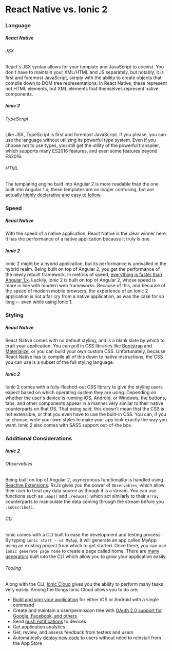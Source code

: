 # React Native vs. Ionic 2

### Language
##### React Native
###### JSX
React's JSX syntax allows for your template and JavaScript to coexist.  You don't have to maintain your XML/HTML and JS separately, but notably, it is first and foremost JavaScript, simply with the ability to create objects that compile down to DOM tree representations.  In React Native, these represent not HTML elements, but XML elements that themselves represent native components.

##### Ionic 2
###### TypeScript
Like JSX, TypeScript is first and foremost JavaScript.  If you please, you can use the language without utilizing its powerful type system.  Even if you choose not to use types, you still get the utility of the powerful transpiler, which supports many ES2016 features, and even some features beyond ES2016.
###### HTML
The templating engine built into Angular 2 is more readable than the one built into Angular 1.x; these templates are no longer confusing, but are actually [highly declarative and easy to follow](https://angular.io/docs/ts/latest/guide/template-syntax.html).

### Speed
##### React Native
With the speed of a native application, React Native is the clear winner here.  It has the performance of a native application because it truly is one.
##### Ionic 2
Ionic 2 might be a hybrid application, but its performance is unrivalled in the hybrid realm.  Being built on top of Angular 2, you get the performance of the newly rebuilt framework.  In metrics of speed, [everything is faster than Angular 1.x](https://auth0.com/blog/more-benchmarks-virtual-dom-vs-angular-12-vs-mithril-js-vs-the-rest/).  Luckily, Ionic 2 is built on top of Angular 2, whose speed is more in line with modern web frameworks.  Because of this, and because of the speed of modern mobile browsers, the experience of an Ionic 2 application is not a far cry from a native application, as was the case for so long -- even while using Ionic 1.

### Styling
##### React Native
React Native comes with no default styling, and is a blank slate by which to craft your application.  You can pull in CSS libraries like [Bootstrap](http://getbootstrap.com/) and [Materialize](http://materializecss.com/), or you can build your own custom CSS.  Unfortunately, because React Native has to compile all of this down to native instructions, the CSS you can use is a subset of the full styling language.
##### Ionic 2
Ionic 2 comes with a fully-fleshed-out CSS library to give the styling users expect based on which operating system they are using.  Depending on whether the user's device is running iOS, Android, or Windows, the buttons, tabs, and other components appear in a manner very similar to their native counterparts on that OS.  That being said, this doesn't mean that the CSS is not extensible, or that you even have to use the built-in CSS.  You can, if you so choose, write your own styles to make your app look exactly the way you want.  Ionic 2 also comes with SASS support out-of-the box.


### Additional Considerations
##### Ionic 2
###### Observables
Being built on top of Angular 2, asyncronous functionality is handled using [Reactive Extensions](https://github.com/Reactive-Extensions/RxJS).  RxJs gives you the power of `Observables`, which allow their user to treat any data source as though it is a stream.  You can use functions such as `.map()` and `.reduce()` which act similarly to their `Array` counterparts to manipulate the data coming through the stream before you `.subscribe()`.
###### CLI
Ionic comes with a CLI built to ease the development and testing process.  By typing `ionic start --v2 MyApp`, it will generate an app called MyApp using an existing project from which to get started.  Once there, you can use `ionic generate page home` to create a page called home.  There are [many generators](https://ionicframework.com/docs/v2/cli/generate/) built into the CLI which allow you to grow your application easily.
###### Tooling
Along with the CLI, [Ionic Cloud](http://ionic.io/) gives you the ability to perform many tasks very easily.  Among the things Ionic Cloud allows you to do are:
* [Build and sign your application](http://docs.ionic.io/services/package/) for either iOS or Android with a single command
* Create and maintain a user/permission tree with [OAuth 2.0 support for Google, Facebook, and others](http://docs.ionic.io/services/auth/#authentication-providers)
* Send [push notifications](http://docs.ionic.io/services/push/) to devices
* Get application analytics
* Get, review, and assess feedback from testers and users
* Automatically [deploy new code](http://docs.ionic.io/services/deploy/) to users without need to reinstall from the App Store




